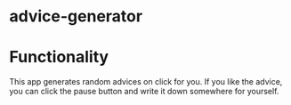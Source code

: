 # advice-generator

# Functionality
This app generates random advices on click for you.
If you like the advice, you can click the pause button and write it down somewhere for yourself.
